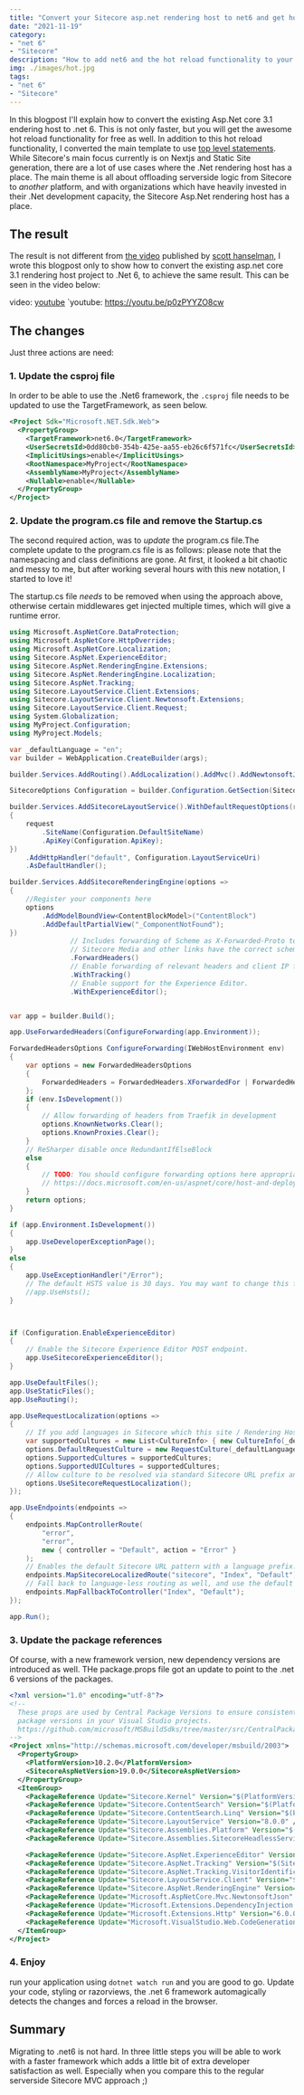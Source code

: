 ```yaml
---
title: "Convert your Sitecore asp.net rendering host to net6 and get hot reload for free"
date: "2021-11-19"
category: 
- "net 6"
- "Sitecore"
description: "How to add net6 and the hot reload functionality to your Sitecore asp.net renderinghost"
img: ./images/hot.jpg
tags:
- "net 6"
- "Sitecore"
---
```

In this blogpost I'll explain how to convert the existing Asp.Net core 3.1 endering host to .net 6. This is not only faster, but you will get the awesome hot reload functionality for free as well. In addition to this hot reload functionality, I converted the main template to use [top level statements](https://docs.microsoft.com/en-us/dotnet/csharp/fundamentals/program-structure/top-level-statements).  While Sitecore's main focus currently is on Nextjs and Static Site generation, there are a lot of use cases where the .Net rendering host has a place. The main theme is all about offloading serverside logic from Sitecore to *another* platform, and with organizations which have heavily invested in their .Net development capacity, the Sitecore Asp.Net rendering host has a place.

## The result 
The result is not different from [the video](https://www.youtube.com/watch?v=4S3vPzawnoQ&ab_channel=ScottHanselman) published by [scott hanselman](https://www.hanselman.com/), I wrote this blogpost only to show how to convert the existing asp.net core 3.1 rendering host project to .Net 6, to achieve the same result. This can be seen in the video below:

video: [youtube](https://youtu.be/p0zPYYZO8cw)
`youtube: https://youtu.be/p0zPYYZO8cw

## The changes
Just three actions are need:

### 1. Update the csproj file
In order to be able to use the .Net6 framework, the ```.csproj``` file needs to be updated to use the TargetFramework, as seen below. 

```xml
<Project Sdk="Microsoft.NET.Sdk.Web">
  <PropertyGroup>
    <TargetFramework>net6.0</TargetFramework>
    <UserSecretsId>0dd80cb0-354b-425e-aa55-eb26c6f571fc</UserSecretsId>
	<ImplicitUsings>enable</ImplicitUsings>
    <RootNamespace>MyProject</RootNamespace>
    <AssemblyName>MyProject</AssemblyName>
	<Nullable>enable</Nullable>
  </PropertyGroup>
</Project>
```

### 2. Update the program.cs file and remove the Startup.cs
The second required action, was to *update* the program.cs file.The complete update to the program.cs file is as follows: please note that the namespacing and class definitions are gone. At first, it looked a bit chaotic and messy to me, but after working several hours with this new notation, I started to love it!

The startup.cs file *needs* to be removed when using the approach above, otherwise certain middlewares get injected multiple times, which will give a runtime error.

```csharp
using Microsoft.AspNetCore.DataProtection;
using Microsoft.AspNetCore.HttpOverrides;
using Microsoft.AspNetCore.Localization;
using Sitecore.AspNet.ExperienceEditor;
using Sitecore.AspNet.RenderingEngine.Extensions;
using Sitecore.AspNet.RenderingEngine.Localization;
using Sitecore.AspNet.Tracking;
using Sitecore.LayoutService.Client.Extensions;
using Sitecore.LayoutService.Client.Newtonsoft.Extensions;
using Sitecore.LayoutService.Client.Request;
using System.Globalization;
using MyProject.Configuration;
using MyProject.Models;

var _defaultLanguage = "en";
var builder = WebApplication.CreateBuilder(args);

builder.Services.AddRouting().AddLocalization().AddMvc().AddNewtonsoftJson(o => o.SerializerSettings.SetDefaults());

SitecoreOptions Configuration = builder.Configuration.GetSection(SitecoreOptions.Key).Get<SitecoreOptions>();

builder.Services.AddSitecoreLayoutService().WithDefaultRequestOptions(request =>
{
    request
        .SiteName(Configuration.DefaultSiteName)
        .ApiKey(Configuration.ApiKey);
})
    .AddHttpHandler("default", Configuration.LayoutServiceUri)
    .AsDefaultHandler();

builder.Services.AddSitecoreRenderingEngine(options =>
{
    //Register your components here
    options
        .AddModelBoundView<ContentBlockModel>("ContentBlock")
        .AddDefaultPartialView("_ComponentNotFound");
})
               // Includes forwarding of Scheme as X-Forwarded-Proto to the Layout Service, so that
               // Sitecore Media and other links have the correct scheme.
               .ForwardHeaders()
               // Enable forwarding of relevant headers and client IP for Sitecore Tracking and Personalization.
               .WithTracking()
               // Enable support for the Experience Editor.
               .WithExperienceEditor();


var app = builder.Build();

app.UseForwardedHeaders(ConfigureForwarding(app.Environment));

ForwardedHeadersOptions ConfigureForwarding(IWebHostEnvironment env)
{
    var options = new ForwardedHeadersOptions
    {
        ForwardedHeaders = ForwardedHeaders.XForwardedFor | ForwardedHeaders.XForwardedProto
    };
    if (env.IsDevelopment())
    {
        // Allow forwarding of headers from Traefik in development
        options.KnownNetworks.Clear();
        options.KnownProxies.Clear();
    }
    // ReSharper disable once RedundantIfElseBlock
    else
    {
        // TODO: You should configure forwarding options here appropriately based on your test/production environments.
        // https://docs.microsoft.com/en-us/aspnet/core/host-and-deploy/proxy-load-balancer?view=aspnetcore-3.1
    }
    return options;
}

if (app.Environment.IsDevelopment())
{
    app.UseDeveloperExceptionPage();
}
else
{
    app.UseExceptionHandler("/Error");
    // The default HSTS value is 30 days. You may want to change this for production scenarios, see https://aka.ms/aspnetcore-hsts.
    //app.UseHsts();
}



if (Configuration.EnableExperienceEditor)
{
    // Enable the Sitecore Experience Editor POST endpoint.
    app.UseSitecoreExperienceEditor();
}

app.UseDefaultFiles();
app.UseStaticFiles();
app.UseRouting();

app.UseRequestLocalization(options =>
{
    // If you add languages in Sitecore which this site / Rendering Host should support, add them here.
    var supportedCultures = new List<CultureInfo> { new CultureInfo(_defaultLanguage) };
    options.DefaultRequestCulture = new RequestCulture(_defaultLanguage, _defaultLanguage);
    options.SupportedCultures = supportedCultures;
    options.SupportedUICultures = supportedCultures;
    // Allow culture to be resolved via standard Sitecore URL prefix and query string (sc_lang).
    options.UseSitecoreRequestLocalization();
});

app.UseEndpoints(endpoints =>
{
    endpoints.MapControllerRoute(
        "error",
        "error",
        new { controller = "Default", action = "Error" }
    );
    // Enables the default Sitecore URL pattern with a language prefix.
    endpoints.MapSitecoreLocalizedRoute("sitecore", "Index", "Default");
    // Fall back to language-less routing as well, and use the default culture (en).
    endpoints.MapFallbackToController("Index", "Default");
});

app.Run();
```

### 3. Update the package references
Of course, with a new framework version, new dependency versions are introduced as well. THe package.props file got an update to point to the .net 6 versions of the packages. 

```xml
<?xml version="1.0" encoding="utf-8"?>
<!--
  These props are used by Central Package Versions to ensure consistent NuGet
  package versions in your Visual Studio projects.
  https://github.com/microsoft/MSBuildSdks/tree/master/src/CentralPackageVersions
-->
<Project xmlns="http://schemas.microsoft.com/developer/msbuild/2003">
  <PropertyGroup>
    <PlatformVersion>10.2.0</PlatformVersion>
    <SitecoreAspNetVersion>19.0.0</SitecoreAspNetVersion>
  </PropertyGroup>
  <ItemGroup>
    <PackageReference Update="Sitecore.Kernel" Version="$(PlatformVersion)" />
    <PackageReference Update="Sitecore.ContentSearch" Version="$(PlatformVersion)" />
    <PackageReference Update="Sitecore.ContentSearch.Linq" Version="$(PlatformVersion)" />
    <PackageReference Update="Sitecore.LayoutService" Version="8.0.0" />
    <PackageReference Update="Sitecore.Assemblies.Platform" Version="$(PlatformVersion)" />
    <PackageReference Update="Sitecore.Assemblies.SitecoreHeadlessServicesServer" Version="$(SitecoreAspNetVersion)" />

    <PackageReference Update="Sitecore.AspNet.ExperienceEditor" Version="$(SitecoreAspNetVersion)" />
    <PackageReference Update="Sitecore.AspNet.Tracking" Version="$(SitecoreAspNetVersion)" />
    <PackageReference Update="Sitecore.AspNet.Tracking.VisitorIdentification" Version="$(SitecoreAspNetVersion)" />
    <PackageReference Update="Sitecore.LayoutService.Client" Version="$(SitecoreAspNetVersion)" />
    <PackageReference Update="Sitecore.AspNet.RenderingEngine" Version="$(SitecoreAspNetVersion)" />
    <PackageReference Update="Microsoft.AspNetCore.Mvc.NewtonsoftJson" Version="6.0.0" />
    <PackageReference Update="Microsoft.Extensions.DependencyInjection.Abstractions" Version="6.0.0" />
    <PackageReference Update="Microsoft.Extensions.Http" Version="6.0.0" />
    <PackageReference Update="Microsoft.VisualStudio.Web.CodeGeneration.Design" Version="6.0.0" />
  </ItemGroup>
</Project>
```

### 4. Enjoy
run your application using ```dotnet watch run``` and you are good to go. Update your code, styling or razorviews, the .net 6 framework automagically detects the changes and forces a reload in the browser.

## Summary
Migrating to .net6 is not hard. In three little steps you will be able to work with a faster framework which adds a little bit of extra developer satisfaction as well. Especially when you compare this to the regular serverside Sitecore MVC approach ;) 